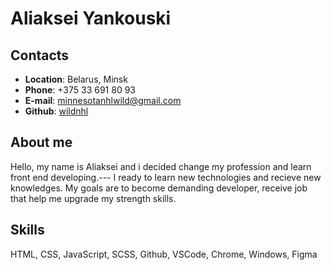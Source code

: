 # Aliaksei Yankouski

## Contacts

- **Location**: Belarus, Minsk
- **Phone**: +375 33 691 80 93
- **E-mail**: minnesotanhlwild@gmail.com
- **Github**: [wildnhl](https://github.com/wildnhl)

## About me

Hello, my name is Aliaksei and i decided change my profession and learn front end developing.--- I ready to learn new technologies and recieve new knowledges. My goals are to become demanding developer, receive job that help me upgrade my strength skills.

## Skills

HTML, CSS, JavaScript, SCSS, Github, VSCode, Chrome, Windows, Figma
